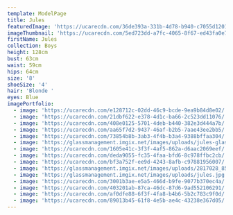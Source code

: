 ```yaml
---
template: ModelPage
title: Jules
featuredImage: 'https://ucarecdn.com/36de393a-331b-4d78-b940-c7055d1201da/'
imageThumbnail: 'https://ucarecdn.com/5ed723dd-a7fc-4065-8f67-ed43fa0e77c9/'
firstName: Jules
collection: Boys
height: 128cm
bust: 63cm
waist: 59cm
hips: 64cm
size: '8'
shoeSize: '4'
hair: 'Blonde '
eyes: Blue
imagePortfolio:
  - image: 'https://ucarecdn.com/e128712c-02dd-46c9-bcde-9ea9b84d8e02/'
  - image: 'https://ucarecdn.com/21dbf622-e378-4d1c-ba66-2c523dd11076/'
  - image: 'https://ucarecdn.com/408e0125-5701-4deb-b440-382e3d444a7b/'
  - image: 'https://ucarecdn.com/aa65f7d2-9437-46af-b2b5-7aae43ee2bb5/'
  - image: 'https://ucarecdn.com/73854b8b-3ab3-4f4b-b3a4-9388bffaa304/'
  - image: 'https://glassmanagement.imgix.net/images/uploads/jules-glass-2.jpg'
  - image: 'https://ucarecdn.com/1605e41c-3f3f-4af5-862a-d6aac2069eef/'
  - image: 'https://ucarecdn.com/deda9055-fc35-4faa-bfd6-8c978ffbc2cb/'
  - image: 'https://ucarecdn.com/bf3a752f-ee9d-4243-8afb-c97881956007/'
  - image: 'https://glassmanagement.imgix.net/images/uploads/2817028_8595970.jpg'
  - image: 'https://glassmanagement.imgix.net/images/uploads/jules.jpg'
  - image: 'https://ucarecdn.com/3001b3ae-e5a5-466d-b9fe-9077b370ec4a/'
  - image: 'https://ucarecdn.com/403201ab-87ca-46dc-87d6-9ad552106291/'
  - image: 'https://ucarecdn.com/af0dfe88-6f3f-4fa8-b4b6-5b2c783c9f0d/'
  - image: 'https://ucarecdn.com/89013b45-61f8-4e5b-ae4c-43238e367d05/'
---
```


